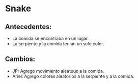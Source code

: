 # Snake
## Antecedentes:
* La comida se encontraba en un lugar.
* La serpiente y la comida tenian un solo color.
## Cambios:
* JP: Agrego movimiento aleatouo a la comida.
* Ariel: Agrego colores aleatorios  a la serpiente  y    a   la comida.
